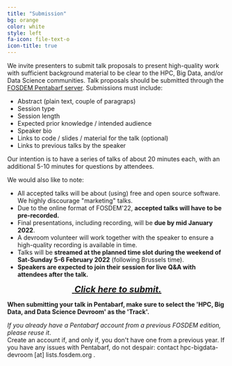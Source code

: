 ```yaml
---
title: "Submission"
bg: orange
color: white
style: left
fa-icon: file-text-o
icon-title: true
---
```


We invite presenters to submit talk proposals to present high-quality work with sufficient background
material to be clear to the HPC, Big Data, and/or Data Science communities.
Talk proposals should be submitted through the [FOSDEM Pentabarf
server](https://penta.fosdem.org/submission/FOSDEM22).
Submissions must include:

- Abstract (plain text, couple of paragraps)
- Session type
- Session length
- Expected prior knowledge / intended audience
- Speaker bio
- Links to code / slides / material for the talk (optional)
- Links to previous talks by the speaker

Our intention is to have a series of talks of about 20 minutes each, with an additional 5-10 minutes for questions by attendees.

We would also like to note:

- All accepted talks will be about (using) free and open source software.<br/>We highly discourage "marketing" talks.
- Due to the online format of FOSDEM'22, <strong>accepted talks will have to be pre-recorded.</strong>
- Final presentations, including recording, will be <strong>due by mid January 2022</strong>.
- A devroom volunteer will work together with the speaker to ensure a high-quality recording is available in time.
- Talks will be <strong>streamed at the planned time slot during the weekend of Sat-Sunday 5-6 February 2022</strong> (following Brussels time).
- <strong>Speakers are expected to join their session for live Q&A with attendees after the talk.</strong>

<div style="text-align:center;">
  <p>
    <span style="font-size:20px;">
      <a href="https://penta.fosdem.org/submission/FOSDEM22">
        <i class="fa fa-sign-in">&nbsp;<b>Click here to submit.</b></i>
      </a>
    </span>
  </p>
</div>

<!--
<p><strong>Submissions are closed since Friday Nov 23rd 2018.
The full devroom program is available at <a href="https://fosdem.org/2019/schedule/track/hpc,_big_data_and_data_science/">https://fosdem.org/2019/schedule/track/hpc,_big_data_and_data_science/</a>.</strong>.</p>
-->

<strong>When submitting your talk in Pentabarf, make sure to select the 'HPC, Big Data,
and Data Science Devroom' as the 'Track'.</strong>

<em>If you already have a Pentabarf account from a previous FOSDEM edition, please reuse it</em>.<br/>
Create an account if, and only if, you don't have one from a previous year. If
you have any issues with Pentabarf, do not despair: contact hpc-bigdata-devroom [at] lists.fosdem.org .
